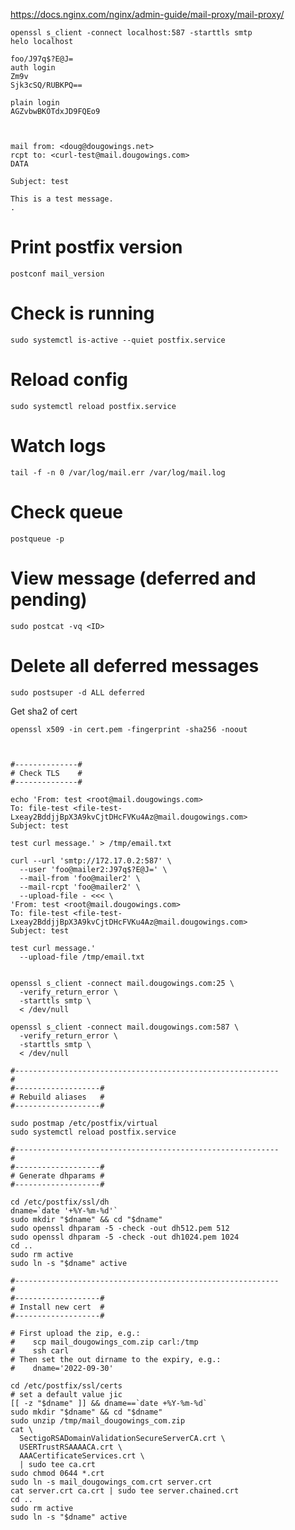 https://docs.nginx.com/nginx/admin-guide/mail-proxy/mail-proxy/

```
openssl s_client -connect localhost:587 -starttls smtp
helo localhost

foo/J97q$?E@J=
auth login
Zm9v
Sjk3cSQ/RUBKPQ==

plain login
AGZvbwBKOTdxJD9FQEo9



mail from: <doug@dougowings.net>
rcpt to: <curl-test@mail.dougowings.com>
DATA

Subject: test

This is a test message.
.
```

# Print postfix version

`postconf mail_version`

# Check is running

`sudo systemctl is-active --quiet postfix.service`

# Reload config

`sudo systemctl reload postfix.service`

# Watch logs

`tail -f -n 0 /var/log/mail.err /var/log/mail.log`

# Check queue

`postqueue -p`

# View message (deferred and pending)

`sudo postcat -vq <ID>`
    
# Delete all deferred messages

`sudo postsuper -d ALL deferred`


Get sha2 of cert
```
openssl x509 -in cert.pem -fingerprint -sha256 -noout
```

```


#--------------#
# Check TLS    #
#--------------#

echo 'From: test <root@mail.dougowings.com>
To: file-test <file-test-Lxeay2BddjjBpX3A9kvCjtDHcFVKu4Az@mail.dougowings.com>
Subject: test

test curl message.' > /tmp/email.txt

curl --url 'smtp://172.17.0.2:587' \
  --user 'foo@mailer2:J97q$?E@J=' \
  --mail-from 'foo@mailer2' \
  --mail-rcpt 'foo@mailer2' \
  --upload-file - <<< \
'From: test <root@mail.dougowings.com>
To: file-test <file-test-Lxeay2BddjjBpX3A9kvCjtDHcFVKu4Az@mail.dougowings.com>
Subject: test

test curl message.'
  --upload-file /tmp/email.txt


openssl s_client -connect mail.dougowings.com:25 \
  -verify_return_error \
  -starttls smtp \
  < /dev/null

openssl s_client -connect mail.dougowings.com:587 \
  -verify_return_error \
  -starttls smtp \
  < /dev/null

#-----------------------------------------------------------
#
#-------------------#
# Rebuild aliases   #
#-------------------#

sudo postmap /etc/postfix/virtual
sudo systemctl reload postfix.service

#-----------------------------------------------------------
#
#-------------------#
# Generate dhparams #
#-------------------#

cd /etc/postfix/ssl/dh
dname=`date '+%Y-%m-%d'`
sudo mkdir "$dname" && cd "$dname"
sudo openssl dhparam -5 -check -out dh512.pem 512
sudo openssl dhparam -5 -check -out dh1024.pem 1024
cd ..
sudo rm active
sudo ln -s "$dname" active

#-----------------------------------------------------------
#
#-------------------# 
# Install new cert  #
#-------------------#

# First upload the zip, e.g.:
#    scp mail_dougowings_com.zip carl:/tmp
#    ssh carl
# Then set the out dirname to the expiry, e.g.:
#    dname='2022-09-30'

cd /etc/postfix/ssl/certs
# set a default value jic
[[ -z "$dname" ]] && dname==`date +%Y-%m-%d`
sudo mkdir "$dname" && cd "$dname"
sudo unzip /tmp/mail_dougowings_com.zip
cat \
  SectigoRSADomainValidationSecureServerCA.crt \
  USERTrustRSAAAACA.crt \
  AAACertificateServices.crt \
  | sudo tee ca.crt
sudo chmod 0644 *.crt
sudo ln -s mail_dougowings_com.crt server.crt
cat server.crt ca.crt | sudo tee server.chained.crt
cd ..
sudo rm active
sudo ln -s "$dname" active
```